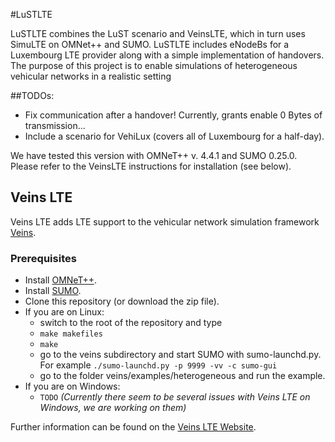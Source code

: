 #LuSTLTE

LuSTLTE combines the LuST scenario and VeinsLTE, which in turn uses SimuLTE on OMNet++ and SUMO.
LuSTLTE includes eNodeBs for a Luxembourg LTE provider along with a simple implementation of handovers.
The purpose of this project is to enable simulations of heterogeneous vehicular networks in a realistic setting

##TODOs:
* Fix communication after a handover! Currently, grants enable 0 Bytes of transmission...
* Include a scenario for VehiLux (covers all of Luxembourg for a half-day).

We have tested this version with OMNeT++ v. 4.4.1 and SUMO 0.25.0. Please refer to the VeinsLTE instructions for installation (see below).

## Veins LTE

Veins LTE adds LTE support to the vehicular network simulation framework [Veins](http://veins.car2x.org/).

### Prerequisites

* Install [OMNeT++](http://www.omnetpp.org/).
* Install [SUMO](http://www.dlr.de/ts/en/desktopdefault.aspx/tabid-9883/16931_read-41000/).
* Clone this repository (or download the zip file).
* If you are on Linux:
  * switch to the root of the repository and type
  * `make makefiles`
  * `make`
  * go to the veins subdirectory and start SUMO with sumo-launchd.py. For example `./sumo-launchd.py -p 9999 -vv -c sumo-gui`
  * go to the folder veins/examples/heterogeneous and run the example.
* If you are on Windows:
  * `TODO` *(Currently there seem to be several issues with Veins LTE on Windows, we are working on them)*

Further information can be found on the [Veins LTE Website](http://floxyz.at/veins-lte).
